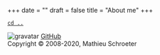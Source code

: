 +++
date = ""
draft = false
title = "About me"
+++

[`cd ..`](/)

![gravatar](http://www.gravatar.com/avatar/d4be2af9a8c02ddaa79d2de987ad91c4)
[GitHub](https://github.com/Skywalker13)  
Copyright © 2008-2020, Mathieu Schroeter
